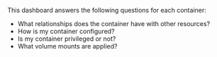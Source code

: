 This dashboard answers the following questions for each container:

- What relationships does the container have with other resources?
- How is my container configured?
- Is my container privileged or not?
- What volume mounts are applied?
